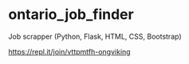 # ontario_job_finder

Job scrapper (Python, Flask, HTML, CSS, Bootstrap)

https://repl.it/join/vttpmtfh-ongviking
